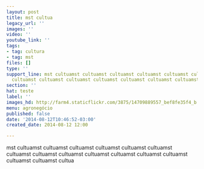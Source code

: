 ```yaml
---
layout: post
title: mst cultua
legacy_url: ''
images: ''
video: ''
youtube_link: ''
tags:
- tag: cultura
- tag: mst
files: []
type: ''
support_line: mst cultuamst cultuamst cultuamst cultuamst cultuamst cultuamst cultuamst
  cultuamst cultuamst cultuamst cultuamst cultuamst cultuamst cultuamst c
section: ''
hat: teste
label: ''
images_hd: http://farm4.staticflickr.com/3875/14709889557_bef8fe35f4_b.jpg
menu: agronegócio
published: false
date: '2014-08-12T10:46:52-03:00'
created_date: 2014-08-12 12:00

---
```

<p>mst cultuamst cultuamst cultuamst cultuamst cultuamst cultuamst cultuamst cultuamst cultuamst cultuamst cultuamst cultuamst cultuamst cultuamst cultuamst cultua</p>
